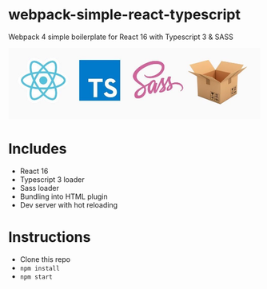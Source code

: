 # webpack-simple-react-typescript

Webpack 4 simple boilerplate for React 16 with Typescript 3 & SASS

![Webpack simple](webpack-simple.jpg)

# Includes
- React 16
- Typescript 3 loader
- Sass loader
- Bundling into HTML plugin
- Dev server with hot reloading

# Instructions

- Clone this repo
- `npm install`
- `npm start`
